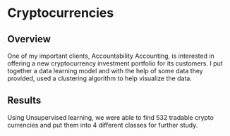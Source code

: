 # Cryptocurrencies
 
## Overview
One of my important clients, Accountability Accounting, is interested in offering a new cryptocurrency investment portfolio for its customers. I put together a data learning model and with the help of some data they provided, used a clustering algorithm to help visualize the data.
 
## Results
Using Unsupervised learning, we were able to find 532 tradable crypto currencies and put them into 4 different classes for further study.
